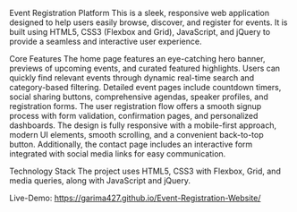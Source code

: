 Event Registration Platform
This is a sleek, responsive web application designed to help users easily browse, discover, and register for events. It is built using HTML5, CSS3 (Flexbox and Grid), 
JavaScript, and jQuery to provide a seamless and interactive user experience.

Core Features
The home page features an eye-catching hero banner, previews of upcoming events, and curated featured highlights. Users can quickly find relevant 
events through dynamic real-time search and category-based filtering. Detailed event pages include countdown timers, social sharing buttons, comprehensive agendas, 
speaker profiles, and registration forms. The user registration flow offers a smooth signup process with form validation, confirmation pages, and personalized dashboards. 
The design is fully responsive with a mobile-first approach, modern UI elements, smooth scrolling, and a convenient back-to-top button. Additionally, the contact page includes
an interactive form integrated with social media links for easy communication.

Technology Stack
The project uses HTML5, CSS3 with Flexbox, Grid, and media queries, along with JavaScript and jQuery.

Live-Demo:
https://garima427.github.io/Event-Registration-Website/


